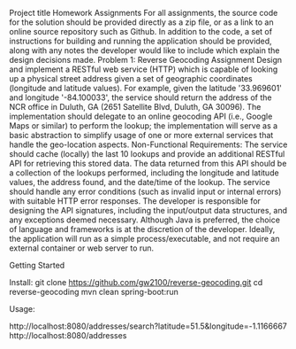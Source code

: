 
Project title
Homework Assignments
For all assignments, the source code for the solution should be provided directly as a zip file, or as a link to an online source repository such as Github. In addition to the code, a set of instructions for building and running the application should be provided, along with any notes the developer would like to include which explain the design decisions made.
Problem 1: Reverse Geocoding Assignment
Design and implement a RESTful web service (HTTP) which is capable of looking up a physical street address given a set of geographic coordinates (longitude and latitude values). For example, given the latitude '33.969601' and longitude '-84.100033', the service should return the address of the NCR office in Duluth, GA (2651 Satellite Blvd, Duluth, GA 30096). The implementation should delegate to an online geocoding API (i.e., Google Maps or similar) to perform the lookup; the implementation will serve as a basic abstraction to simplify usage of one or more external services that handle the geo-location aspects.
Non-Functional Requirements:
The service should cache (locally) the last 10 lookups and provide an additional RESTful API for retrieving this stored data. The data
returned from this API should be a collection of the lookups performed, including the longitude and latitude values, the address found, and the date/time of the lookup. The service should handle any error conditions (such as invalid input or internal errors) with suitable HTTP error responses. The developer is responsible for designing the API signatures, including the input/output data structures, and any exceptions deemed necessary. Although Java is preferred, the choice of language and frameworks is at the discretion of the developer. Ideally, the application will run as a simple process/executable, and not require an external container or web server to run.

Getting Started

Install:
git clone https://github.com/gw2100/reverse-geocoding.git
cd reverse-geocoding
mvn clean spring-boot:run

Usage:

http://localhost:8080/addresses/search?latitude=51.5&longitude=-1.1166667
http://localhost:8080/addresses




